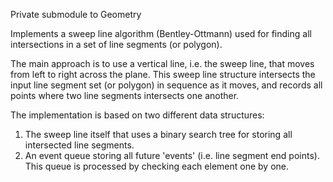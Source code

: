 Private submodule to Geometry

Implements a sweep line algorithm (Bentley-Ottmann) used for finding all intersections in a set of line segments (or polygon).

The main approach is to use a vertical line, i.e. the sweep line, that moves from left to right across the plane.
This sweep line structure intersects the input line segment set (or polygon) in sequence as it moves,
and records all points where two line segments intersects one another.

The implementation is based on two different data structures:
1. The sweep line itself that uses a binary search tree for storing all intersected line segments.
2. An event queue storing all future 'events' (i.e. line segment end points). 
   This queue is processed by checking each element one by one. 